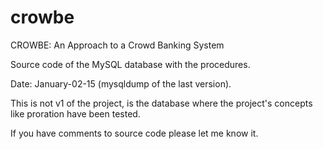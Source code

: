 # crowbe
CROWBE: An Approach to a Crowd Banking System

Source code of the MySQL database with the procedures.

Date: January-02-15 (mysqldump of the last version).

This is not v1 of the project, is the database where the project's concepts like proration have been tested.

If you have comments to source code please let me know it.
